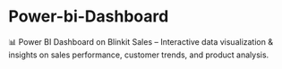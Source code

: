# Power-bi-Dashboard
📊 Power BI Dashboard on Blinkit Sales – Interactive data visualization &amp; insights on sales performance, customer trends, and product analysis.
